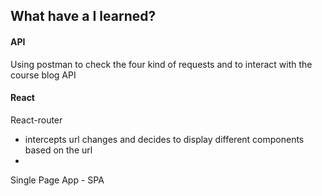 ## What have a I learned?

#### API

Using postman to check the four kind of requests and to interact with the course blog API

#### React

React-router
- intercepts url changes and decides to display different components based on the url
-


Single Page App - SPA